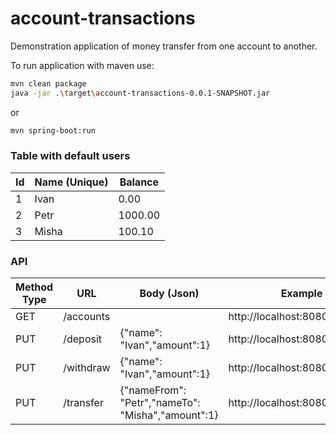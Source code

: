# account-transactions
Demonstration application of money transfer from one account to another.

To run application with maven use:

```sh
mvn clean package
java -jar .\target\account-transactions-0.0.1-SNAPSHOT.jar
```
or
```sh
mvn spring-boot:run
```

### Table with default users
| Id | Name (Unique) | Balance |
| ------ | ------ | ------ |
| 1 | Ivan | 0.00 |
| 2 | Petr | 1000.00 |
| 3 | Misha | 100.10 |

### API
| Method Type | URL | Body (Json) | Example |
| ------ | ------ | ------ | ------ |
| GET | /accounts |  | http://localhost:8080/ |
| PUT | /deposit | {"name": "Ivan","amount":1} | http://localhost:8080/deposit |
| PUT | /withdraw | {"name": "Ivan","amount":1} | http://localhost:8080/withdraw |
| PUT | /transfer | {"nameFrom": "Petr","nameTo": "Misha","amount":1} | http://localhost:8080/transfer |
